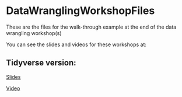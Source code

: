 # DataWranglingWorkshopFiles
These are the files for the walk-through example at the end of the data wrangling workshop(s)

You can see the slides and videos for these workshops at:

## Tidyverse version:

[Slides](https://rpubs.com/NickCHK/data_wrangling_tidyverse)

[Video](https://www.youtube.com/watch?v=CnY5Y5ANnjE)

